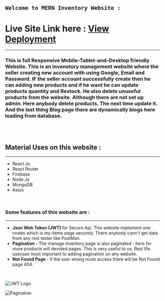 ## `Welcome to MERN Inventory Website : `
# Live Site Link here : [View Deployment](https://mern-inventory.web.app/)
-----------------------------------------------------------------------------

### This is full Responsive Mobile-Tablet-and-Desktop friendly Website. This is an <b>invenotory management website </b> where the seller creating new account with using Google, Email and Password. IF the seller account successfully create then he can adding new products and if he want he can update products quantity and Restock. He also delete unuseful products from the website. Although there are not set up admin. Here anybody delete products. The next time update it. And the last thing Blog page there are dynamically blogs here loading from database. 

<br/>
<br/>

## Material Uses on this website : 
----------------------------------------
- React Js
- React Router 
- Firebase 
- Node Js 
- MongoDB 
- Axios 


<br/>

### Some features of this website are : 
-------------------------------------
 - <b> Json Web Token (JWT)  </b> for Secure Api. This website implement one routes which is my-items page securely. There anybody cann't get data from any rest tester like PostMan. 
 - <b> Pagination - </b> The manage inventory page is also paginated - here for more products will devided pages. This is very useful to us. Real life usecase most important to adding pagination on any website. 
 - <b>Not Found Page </b> - if the user wrong route access there will be Not Found page 404. 
    
<br/>

![JWT Logo](https://jwt.io/img/pic_logo.svg)
<br/>

![Pagination](https://i.ibb.co/fYWsmX4/pagination.png)